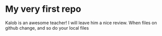 # My very first repo
Kalob is an awesome teacher! I will leave him a nice review.
When files on github change, and so do your local files

